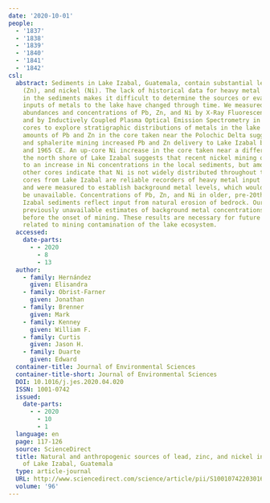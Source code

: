 ```yaml
---
date: '2020-10-01'
people:
  - '1837'
  - '1838'
  - '1839'
  - '1840'
  - '1841'
  - '1842'
csl:
  abstract: Sediments in Lake Izabal, Guatemala, contain substantial lead (Pb), zinc
    (Zn), and nickel (Ni). The lack of historical data for heavy metal concentrations
    in the sediments makes it difficult to determine the sources or evaluate whether
    inputs of metals to the lake have changed through time. We measured the relative
    abundances and concentrations of Pb, Zn, and Ni by X-Ray Fluorescence core scanning
    and by Inductively Coupled Plasma Optical Emission Spectrometry in three sediment
    cores to explore stratigraphic distributions of metals in the lake deposits. High
    amounts of Pb and Zn in the core taken near the Polochic Delta suggest that galena
    and sphalerite mining increased Pb and Zn delivery to Lake Izabal between ~1945
    and 1965 CE. An up-core Ni increase in the core taken near a different mine on
    the north shore of Lake Izabal suggests that recent nickel mining operations led
    to an increase in Ni concentrations in the local sediments, but amounts in the
    other cores indicate that Ni is not widely distributed throughout the lake. Sediment
    cores from Lake Izabal are reliable recorders of heavy metal input to the lake,
    and were measured to establish background metal levels, which would otherwise
    be unavailable. Concentrations of Pb, Zn, and Ni in older, pre-20th-century Lake
    Izabal sediments reflect input from natural erosion of bedrock. Our results provide
    previously unavailable estimates of background metal concentrations in Lake Izabal
    before the onset of mining. These results are necessary for future monitoring
    related to mining contamination of the lake ecosystem.
  accessed:
    date-parts:
      - - 2020
        - 8
        - 13
  author:
    - family: Hernández
      given: Elisandra
    - family: Obrist-Farner
      given: Jonathan
    - family: Brenner
      given: Mark
    - family: Kenney
      given: William F.
    - family: Curtis
      given: Jason H.
    - family: Duarte
      given: Edward
  container-title: Journal of Environmental Sciences
  container-title-short: Journal of Environmental Sciences
  DOI: 10.1016/j.jes.2020.04.020
  ISSN: 1001-0742
  issued:
    date-parts:
      - - 2020
        - 10
        - 1
  language: en
  page: 117-126
  source: ScienceDirect
  title: Natural and anthropogenic sources of lead, zinc, and nickel in sediments
    of Lake Izabal, Guatemala
  type: article-journal
  URL: http://www.sciencedirect.com/science/article/pii/S1001074220301674
  volume: '96'
---
```

